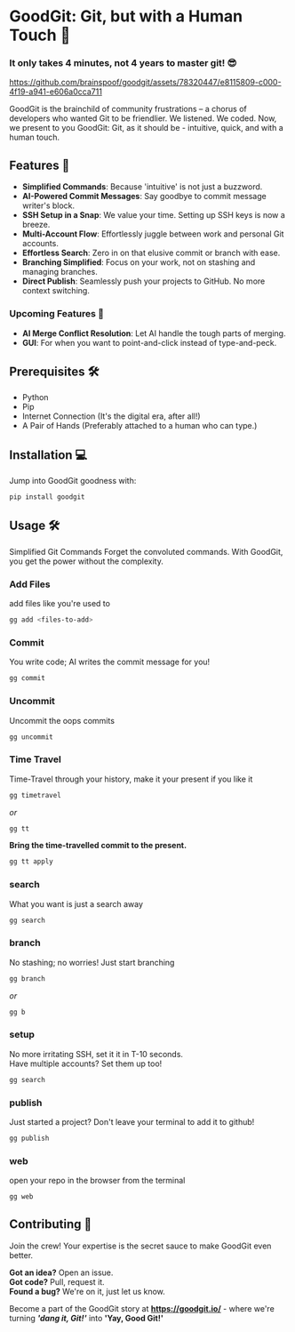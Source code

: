# GoodGit: Git, but with a Human Touch 🎉

### It only takes 4 minutes, not 4 years to master git! 😎

https://github.com/brainspoof/goodgit/assets/78320447/e8115809-c000-4f19-a941-e606a0cca711


GoodGit is the brainchild of community frustrations – a chorus of developers who wanted Git to be friendlier. We listened. We coded. Now, we present to you GoodGit: Git, as it should be - intuitive, quick, and with a human touch.

## Features 🌟

- **Simplified Commands**: Because 'intuitive' is not just a buzzword.
- **AI-Powered Commit Messages**: Say goodbye to commit message writer's block.
- **SSH Setup in a Snap**: We value your time. Setting up SSH keys is now a breeze.
- **Multi-Account Flow**: Effortlessly juggle between work and personal Git accounts.
- **Effortless Search**: Zero in on that elusive commit or branch with ease.
- **Branching Simplified**: Focus on your work, not on stashing and managing branches.
- **Direct Publish**: Seamlessly push your projects to GitHub. No more context switching.   

   
### Upcoming Features 🚀

- **AI Merge Conflict Resolution**: Let AI handle the tough parts of merging.
- **GUI**: For when you want to point-and-click instead of type-and-peck.

   
## Prerequisites 🛠

- Python
- Pip
- Internet Connection (It's the digital era, after all!)
- A Pair of Hands (Preferably attached to a human who can type.)


  
## Installation 💻

Jump into GoodGit goodness with:

```bash
pip install goodgit
```


## Usage 🛠️

Simplified Git Commands
Forget the convoluted commands. With GoodGit, you get the power without the complexity.

### Add Files
add files like you're used to

```bash
gg add <files-to-add>
```


### Commit
You write code; AI writes the commit message for you!

```bash
gg commit
```


### Uncommit
Uncommit the oops commits

```bash
gg uncommit
```


### Time Travel
Time-Travel through your history, make it your present if you like it

```bash
gg timetravel
```
*or*
```bash
gg tt
```


**Bring the time-travelled commit to the present.**
```bash
gg tt apply
```


### search
What you want is just a search away

```bash
gg search
```


### branch
No stashing; no worries! Just start branching

```bash
gg branch
```
*or*
```bash
gg b
```


### setup
No more irritating SSH, set it it in T-10 seconds.   
Have multiple accounts? Set them up too!

```bash
gg search
```



### publish
Just started a project? Don't leave your terminal to add it to github!

```bash
gg publish
```



### web
open your repo in the browser from the terminal

```bash
gg web
```


## Contributing 🤝
Join the crew! Your expertise is the secret sauce to make GoodGit even better.

**Got an idea?** Open an issue.  
**Got code?** Pull, request it.   
**Found a bug?** We're on it, just let us know.   


Become a part of the GoodGit story at **https://goodgit.io/** - where we're turning ***'dang it, Git!'*** into **'Yay, Good Git!'**
